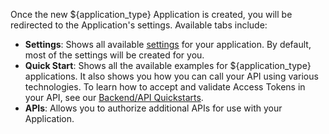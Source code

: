 Once the new ${application_type} Application is created, you will be redirected to the Application's settings. Available tabs include:

* **Settings**: Shows all available [settings](/dashboard/reference/settings-application#advanced-settings) for your application. By default, most of the settings will be created for you.
* **Quick Start**: Shows all the available examples for ${application_type} applications. It also shows you how you can call your API using various technologies. To learn how to accept and validate Access Tokens in your API, see our [Backend/API Quickstarts](/quickstart/backend).
* **APIs**: Allows you to authorize additional APIs for use with your Application.